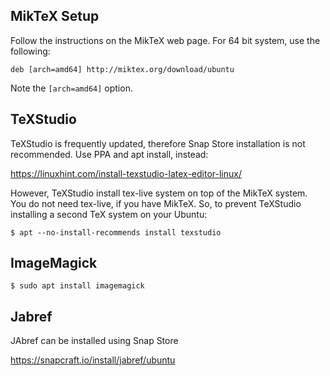 ## MikTeX Setup

Follow the instructions on the MikTeX web page. For 64 bit system, use the following:

`deb [arch=amd64] http://miktex.org/download/ubuntu`

Note the `[arch=amd64]` option.

## TeXStudio

TeXStudio is frequently updated, therefore Snap Store installation is not recommended. Use PPA and apt install, instead:

<https://linuxhint.com/install-texstudio-latex-editor-linux/>

However, TeXStudio install tex-live system on top of the MikTeX system. You do not need tex-live, if you have MikTeX. So, to prevent TeXStudio installing a second TeX system on your Ubuntu:

`$ apt --no-install-recommends install texstudio`

## ImageMagick

`$ sudo apt install imagemagick`

## Jabref

JAbref can be installed using Snap Store

<https://snapcraft.io/install/jabref/ubuntu>


